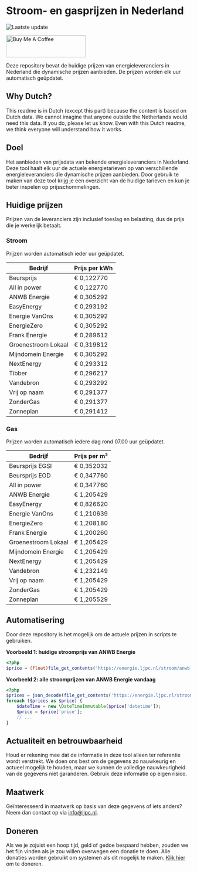 # Stroom- en gasprijzen in Nederland

![Laatste update](https://img.shields.io/badge/laatste%20update-2025--04--21%2022%3A00%20CET-brightgreen)

<a href="https://www.buymeacoffee.com/Lars-" target="_blank"><img src="https://cdn.buymeacoffee.com/buttons/v2/default-orange.png" alt="Buy Me A Coffee" height="60" style="height: 60px !important;width: 217px !important;" ></a>

Deze repository bevat de huidige prijzen van energieleveranciers in Nederland die dynamische prijzen aanbieden. De prijzen worden elk uur automatisch geüpdatet.

## Why Dutch?

This readme is in Dutch (except this part) because the content is based on Dutch data. We cannot imagine that anyone outside the Netherlands would need this data. If you do, please let us know. Even with this Dutch readme, we think
everyone will understand how it works.

## Doel

Het aanbieden van prijsdata van bekende energieleveranciers in Nederland. Deze tool haalt elk uur de actuele energietarieven op van verschillende energieleveranciers die dynamische prijzen aanbieden. Door gebruik te maken van deze tool
krijg je een overzicht van de huidige tarieven en kun je beter inspelen op prijsschommelingen.

## Huidige prijzen

Prijzen van de leveranciers zijn inclusief toeslag en belasting, dus de prijs die je werkelijk betaalt.

### Stroom

Prijzen worden automatisch ieder uur geüpdatet.

 Bedrijf | Prijs per kWh 
---------|---------------
Beursprijs | € 0,122770
All in power | € 0,122770
ANWB Energie | € 0,305292
EasyEnergy | € 0,293192
Energie VanOns | € 0,305292
EnergieZero | € 0,305292
Frank Energie | € 0,289612
Groenestroom Lokaal | € 0,319812
Mijndomein Energie | € 0,305292
NextEnergy | € 0,293312
Tibber | € 0,296217
Vandebron | € 0,293292
Vrij op naam | € 0,291377
ZonderGas | € 0,291377
Zonneplan | € 0,291412


### Gas

Prijzen worden automatisch iedere dag rond 07.00 uur geüpdatet.

 Bedrijf | Prijs per m³ 
---------|--------------
Beursprijs EGSI | € 0,352032
Beursprijs EOD | € 0,347760
All in power | € 0,347760
ANWB Energie | € 1,205429
EasyEnergy | € 0,826620
Energie VanOns | € 1,210639
EnergieZero | € 1,208180
Frank Energie | € 1,200260
Groenestroom Lokaal | € 1,205429
Mijndomein Energie | € 1,205429
NextEnergy | € 1,205429
Vandebron | € 1,232149
Vrij op naam | € 1,205429
ZonderGas | € 1,205429
Zonneplan | € 1,205529


## Automatisering

Door deze repository is het mogelijk om de actuele prijzen in scripts te gebruiken.

**Voorbeeld 1: huidige stroomprijs van ANWB Energie**

```php
<?php
$price = (float)file_get_contents('https://energie.ljpc.nl/stroom/anwb-energie-nu.txt');

```

**Voorbeeld 2: alle stroomprijzen van ANWB Energie vandaag**

```php
<?php
$prices = json_decode(file_get_contents('https://energie.ljpc.nl/stroom/all-in-power-vandaag.json'),true);
foreach ($prices as $price) {
    $dateTime = new \DateTimeImmutable($price['datetime']);
    $price = $price['price'];
    // ...
}
```

## Actualiteit en betrouwbaarheid

Houd er rekening mee dat de informatie in deze tool alleen ter referentie wordt verstrekt. We doen ons best om de gegevens zo nauwkeurig en actueel mogelijk te houden, maar we kunnen de volledige nauwkeurigheid van de gegevens niet
garanderen. Gebruik deze informatie op eigen risico.

## Maatwerk

Geïnteresseerd in maatwerk op basis van deze gegevens of iets anders? Neem dan contact op
via [info@ljpc.nl](mailto:info@ljpc.nl?subject=Energie%20prijzen).

## Doneren

Als we je zojuist een hoop tijd, geld of gedoe bespaard hebben, zouden we het fijn vinden als je zou willen overwegen een
donatie te doen. Alle donaties worden gebruikt om systemen als dit mogelijk te
maken. [Klik hier](https://www.buymeacoffee.com/Lars-) om te doneren.
